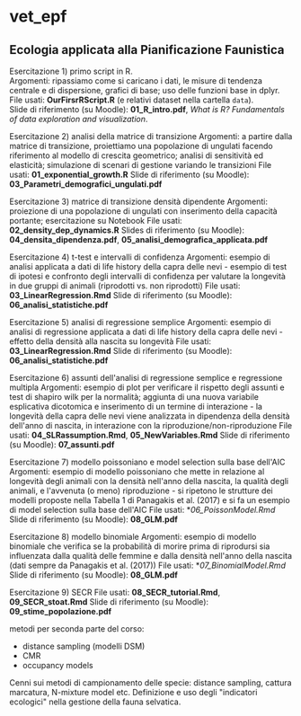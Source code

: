# vet_epf
## Ecologia applicata alla Pianificazione Faunistica

Esercitazione 1) primo script in R.   
Argomenti: ripassiamo come si caricano i dati, le misure di tendenza centrale e di dispersione, grafici di base; uso delle funzioni base in dplyr.  
File usati: **OurFirsrRScript.R** (e relativi dataset nella cartella `data`).  
Slide di riferimento (su Moodle): **01_R_intro.pdf**, *What is R? Fundamentals of data exploration and visualization*.   

Esercitazione 2) analisi della matrice di transizione
Argomenti: a partire dalla matrice di transizione, proiettiamo una popolazione di ungulati facendo riferimento al modello di crescita geometrico; analisi di sensitività ed elasticità; simulazione di scenari di gestione variando le transizioni
File usati: **01_exponential_growth.R**
Slide di riferimento (su Moodle): **03_Parametri_demografici_ungulati.pdf**

Esercitazione 3) matrice di transizione densità dipendente
Argomenti: proiezione di una popolazione di ungulati con inserimento della capacità portante; esercitazione su Notebook
File usati: **02_density_dep_dynamics.R**
Slides di riferimento (su Moodle): **04_densita_dipendenza.pdf**, **05_analisi_demografica_applicata.pdf**

Esercitazione 4) t-test e intervalli di confidenza
Argomenti: esempio di analisi applicata a dati di life history della capra delle nevi - esempio di test di ipotesi e confronto degli intervalli di confidenza per valutare la longevità in due gruppi di animali (riprodotti vs. non riprodotti)
File usati: **03_LinearRegression.Rmd**
Slide di riferimento (su Moodle): **06_analisi_statistiche.pdf**

Esercitazione 5) analisi di regressione semplice
Argomenti: esempio di analisi di regressione applicata a dati di life history della capra delle nevi - effetto della densità alla nascita su longevità
File usati: **03_LinearRegression.Rmd**
Slide di riferimento (su Moodle): **06_analisi_statistiche.pdf**

Esercitazione 6) assunti dell'analisi di regressione semplice e regressione multipla
Argomenti: esempio di plot per verificare il rispetto degli assunti e test di shapiro wilk per la normalità; aggiunta di una nuova variabile esplicativa dicotomica e inserimento di un termine di interazione - la longevità della capra delle nevi viene analizzata in dipendenza della densità dell'anno di nascita, in interazione con la riproduzione/non-riproduzione
File usati: **04_SLRassumption.Rmd**, **05_NewVariables.Rmd**
Slide di riferimento (su Moodle): **07_assunti.pdf**

Esercitazione 7) modello poissoniano e model selection sulla base dell'AIC
Argomenti: esempio di modello poissoniano che mette in relazione al longevità degli animali con la densità nell'anno della nascita, la qualità degli animali, e l'avvenuta (o meno) riproduzione - si ripetono le strutture dei modelli proposte nella Tabella 1 di Panagakis et al. (2017) e si fa un esempio di model selection sulla base dell'AIC
File usati: **06_PoissonModel.Rmd*
Slide di riferimento (su Moodle): **08_GLM.pdf**

Esercitazione 8) modello binomiale
Argomenti: esempio di modello binomiale che verifica se la probabilità di morire prima di riprodursi sia influenzata dalla qualità delle femmine e dalla densità nell'anno della nascita (dati sempre da Panagakis et al. (2017))
File usati: **07_BinomialModel.Rmd*
Slide di riferimento (su Moodle): **08_GLM.pdf**

Esercitazione 9) SECR
File usati: **08_SECR_tutorial.Rmd**, **09_SECR_stoat.Rmd**
Slide di riferimento (su Moodle): **09_stime_popolazione.pdf**

metodi per seconda parte del corso:
- distance sampling (modelli DSM)
- CMR
- occupancy models

Cenni sui metodi di campionamento delle specie: distance sampling, cattura marcatura, N-mixture model etc.
Definizione e uso degli "indicatori ecologici" nella gestione della fauna selvatica.



